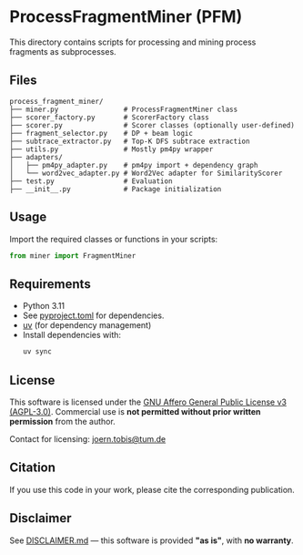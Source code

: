 # ProcessFragmentMiner (PFM)

This directory contains scripts for processing and mining process fragments as subprocesses.

## Files
```text
process_fragment_miner/
├── miner.py                # ProcessFragmentMiner class
├── scorer_factory.py       # ScorerFactory class
├── scorer.py               # Scorer classes (optionally user-defined)
├── fragment_selector.py    # DP + beam logic
├── subtrace_extractor.py   # Top-K DFS subtrace extraction
├── utils.py                # Mostly pm4py wrapper
├── adapters/
│   ├── pm4py_adapter.py    # pm4py import + dependency graph
│   └── word2vec_adapter.py # Word2Vec adapter for SimilarityScorer
├── test.py                 # Evaluation
├── __init__.py             # Package initialization
```
## Usage

Import the required classes or functions in your scripts:

```python
from miner import FragmentMiner
```

## Requirements

- Python 3.11
- See [pyproject.toml](pyproject.toml) for dependencies.
- [uv](https://github.com/astral-sh/uv) (for dependency management)
- Install dependencies with:
  ```sh
  uv sync
  ```

## License

This software is licensed under the [GNU Affero General Public License v3 (AGPL-3.0)](LICENSE).
Commercial use is **not permitted without prior written permission** from the author.

Contact for licensing: [joern.tobis@tum.de](mailto:joern.tobis@tum.de)

## Citation

If you use this code in your work, please cite the corresponding publication.

## Disclaimer

See [DISCLAIMER.md](DISCLAIMER.md) — this software is provided **"as is"**, with **no warranty**.